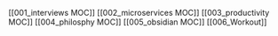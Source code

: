 
[[001_interviews MOC]]
[[002_microservices MOC]]
[[003_productivity MOC]]
[[004_philosphy MOC]]
[[005_obsidian MOC]]
[[006_Workout]]